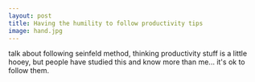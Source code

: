 ```yaml
---
layout: post
title: Having the humility to follow productivity tips
image: hand.jpg
---
```


talk about following seinfeld method, thinking productivity stuff is a little hooey, but people have studied this and know more than me... it's ok to follow them.